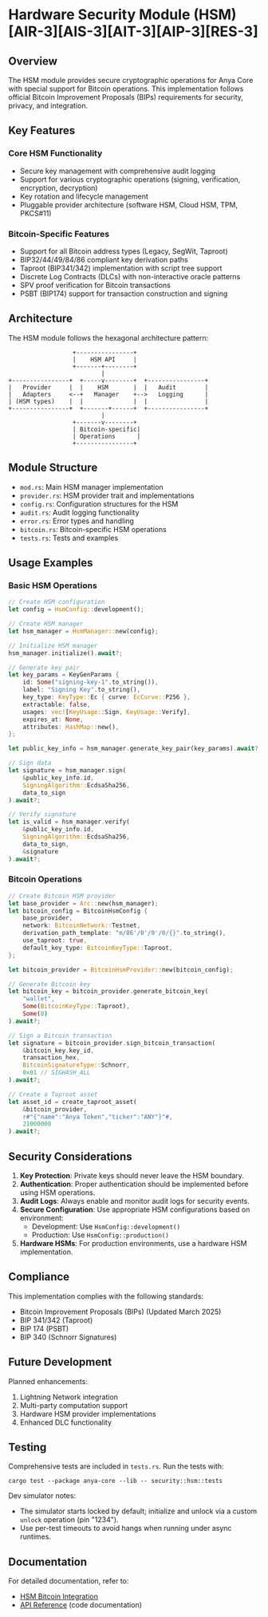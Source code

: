 # Hardware Security Module (HSM) \[AIR-3\]\[AIS-3\]\[AIT-3\]\[AIP-3\]\[RES-3\]

<!-- markdownlint-disable MD013 line-length -->

## Overview

The HSM module provides secure cryptographic operations for Anya Core with special support for Bitcoin operations. This implementation follows official Bitcoin Improvement Proposals (BIPs) requirements for security, privacy, and integration.

## Key Features

### Core HSM Functionality

- Secure key management with comprehensive audit logging
- Support for various cryptographic operations (signing, verification, encryption, decryption)
- Key rotation and lifecycle management
- Pluggable provider architecture (software HSM, Cloud HSM, TPM, PKCS#11)

### Bitcoin-Specific Features

- Support for all Bitcoin address types (Legacy, SegWit, Taproot)
- BIP32/44/49/84/86 compliant key derivation paths
- Taproot (BIP341/342) implementation with script tree support
- Discrete Log Contracts (DLCs) with non-interactive oracle patterns
- SPV proof verification for Bitcoin transactions
- PSBT (BIP174) support for transaction construction and signing

## Architecture

The HSM module follows the hexagonal architecture pattern:

```
                  +----------------+
                  |    HSM API     |
                  +-------+--------+
                          |
+----------------+  +-----v--------+  +----------------+
|   Provider     |  |    HSM       |  |   Audit        |
|   Adapters     <--+   Manager    +-->   Logging      |
| (HSM types)    |  |              |  |                |
+----------------+  +-------+------+  +----------------+
                          |
                  +-------v--------+
                  | Bitcoin-specific|
                  | Operations      |
                  +----------------+
```

## Module Structure

- `mod.rs`: Main HSM manager implementation
- `provider.rs`: HSM provider trait and implementations
- `config.rs`: Configuration structures for the HSM
- `audit.rs`: Audit logging functionality
- `error.rs`: Error types and handling
- `bitcoin.rs`: Bitcoin-specific HSM operations
- `tests.rs`: Tests and examples

## Usage Examples

### Basic HSM Operations

```rust
// Create HSM configuration
let config = HsmConfig::development();

// Create HSM manager
let hsm_manager = HsmManager::new(config);

// Initialize HSM manager
hsm_manager.initialize().await?;

// Generate key pair
let key_params = KeyGenParams {
    id: Some("signing-key-1".to_string()),
    label: "Signing Key".to_string(),
    key_type: KeyType::Ec { curve: EcCurve::P256 },
    extractable: false,
    usages: vec![KeyUsage::Sign, KeyUsage::Verify],
    expires_at: None,
    attributes: HashMap::new(),
};

let public_key_info = hsm_manager.generate_key_pair(key_params).await?;

// Sign data
let signature = hsm_manager.sign(
    &public_key_info.id,
    SigningAlgorithm::EcdsaSha256,
    data_to_sign
).await?;

// Verify signature
let is_valid = hsm_manager.verify(
    &public_key_info.id,
    SigningAlgorithm::EcdsaSha256,
    data_to_sign,
    &signature
).await?;
```

### Bitcoin Operations

```rust
// Create Bitcoin HSM provider
let base_provider = Arc::new(hsm_manager);
let bitcoin_config = BitcoinHsmConfig {
    base_provider,
    network: BitcoinNetwork::Testnet,
    derivation_path_template: "m/86'/0'/0'/0/{}".to_string(),
    use_taproot: true,
    default_key_type: BitcoinKeyType::Taproot,
};

let bitcoin_provider = BitcoinHsmProvider::new(bitcoin_config);

// Generate Bitcoin key
let bitcoin_key = bitcoin_provider.generate_bitcoin_key(
    "wallet",
    Some(BitcoinKeyType::Taproot),
    Some(0)
).await?;

// Sign a Bitcoin transaction
let signature = bitcoin_provider.sign_bitcoin_transaction(
    &bitcoin_key.key_id,
    transaction_hex,
    BitcoinSignatureType::Schnorr,
    0x01 // SIGHASH_ALL
).await?;

// Create a Taproot asset
let asset_id = create_taproot_asset(
    &bitcoin_provider,
    r#"{"name":"Anya Token","ticker":"ANY"}"#,
    21000000
).await?;
```

## Security Considerations

1. **Key Protection**: Private keys should never leave the HSM boundary.
2. **Authentication**: Proper authentication should be implemented before using HSM operations.
3. **Audit Logs**: Always enable and monitor audit logs for security events.
4. **Secure Configuration**: Use appropriate HSM configurations based on environment:
   - Development: Use `HsmConfig::development()`
   - Production: Use `HsmConfig::production()`
5. **Hardware HSMs**: For production environments, use a hardware HSM implementation.

## Compliance

This implementation complies with the following standards:

- Bitcoin Improvement Proposals (BIPs) (Updated March 2025)
- BIP 341/342 (Taproot)
- BIP 174 (PSBT)
- BIP 340 (Schnorr Signatures)

## Future Development

Planned enhancements:

1. Lightning Network integration
2. Multi-party computation support
3. Hardware HSM provider implementations
4. Enhanced DLC functionality

## Testing

Comprehensive tests are included in `tests.rs`. Run the tests with:

```
cargo test --package anya-core --lib -- security::hsm::tests
```

Dev simulator notes:

- The simulator starts locked by default; initialize and unlock via a custom `unlock` operation (pin "1234").
- Use per-test timeouts to avoid hangs when running under async runtimes.

## Documentation

For detailed documentation, refer to:

- [HSM Bitcoin Integration](../../../docs/hsm_bitcoin_integration.md)
- [API Reference](./mod.rs) (code documentation)
